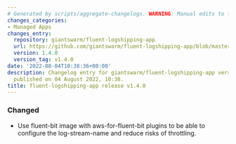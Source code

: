 ```yaml
---
# Generated by scripts/aggregate-changelogs. WARNING: Manual edits to this files will be overwritten.
changes_categories:
- Managed Apps
changes_entry:
  repository: giantswarm/fluent-logshipping-app
  url: https://github.com/giantswarm/fluent-logshipping-app/blob/master/CHANGELOG.md#140---2022-08-04
  version: 1.4.0
  version_tag: v1.4.0
date: '2022-08-04T10:38:36+00:00'
description: Changelog entry for giantswarm/fluent-logshipping-app version 1.4.0,
  published on 04 August 2022, 10:38.
title: fluent-logshipping-app release v1.4.0
---
```


### Changed
- Use fluent-bit image with aws-for-fluent-bit plugins to be able to configure the log-stream-name and reduce risks of throttling.
